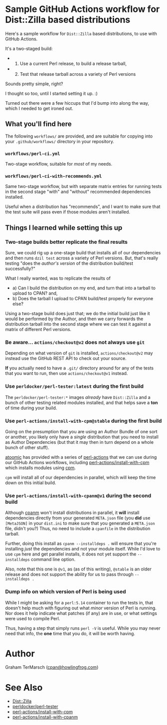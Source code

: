 # Sample GitHub Actions workflow for Dist::Zilla based distributions

Here's a sample workflow for `Dist::Zilla` based distributions, to use with
GitHub Actions.

It's a two-staged build:

- 1. Use a current Perl release, to build a release tarball,
- 2. Test that release tarball across a variety of Perl versions

Sounds pretty simple, right?

I thought so too, until I started setting it up.  :)

Turned out there were a few hiccups that I'd bump into along the way, which I
needed to get ironed out.

## What you'll find here

The following `workflows/` are provided, and are suitable for copying into
your `.github/workflows/` directory in your repository.

### `workflows/perl-ci.yml`

Two-stage workflow, suitable for _most_ of my needs.

### `workflows/perl-ci-with-recommends.yml`

Same two-stage workflow, but with separate matrix entries for running tests in
the second stage "with" and "without" recommended dependencies installed.

Useful when a distribution has "recommends", and I want to make sure that the
test suite will pass even if those modules aren't installed.

## Things I learned while setting this up

### Two-stage builds better replicate the final results

Sure, we could rig up a one-stage build that installs all of our dependencies
and then runs `dzil test` across a variety of Perl versions.  But, that's
really testing "does the _author's version_ of the distribution build/test
successfully?"

What I really wanted, was to replicate the results of

- a) Can I build the distribution on my end, and turn that into a tarball to upload to CPAN? and,
- b) Does the tarball I upload to CPAN build/test properly for everyone else?

Using a two-stage build does just that; we do the initial build just like it
would be performed by the Author, and then we carry forwards the distribution
tarball into the second stage where we can test it against a matrix of different
Perl versions.

### Be aware... `actions/checkout@v2` does not always use `git`

Depending on what version of `git` is installed, `actions/checkout@v2` may
instead use the GitHub REST API to check out your source.

**If** you actually need to have a `.git/` directory around for any of the
tests that you want to run, then use `actions/checkout@v1` instead.

### Use `perldocker/perl-tester:latest` during the first build

The `perldocker/perl-tester:*` images _already_ have `Dist::Zilla` and a
bunch of other testing related modules installed, and that helps save a **ton**
of time during your build.

### Use `perl-actions/install-with-cpm@stable` during the first build

Going on the presumption that you are using an Author Bundle of one sort or
another, you likely only have a _single_ distribution that you need to install
as Author Dependencies (but that it may then in turn depend on a whole bunch of
other stuff).

[atoomic](https://github.com/atoomic) has provided with a series of
[perl-actions](https://github.com/perl-actions) that we can use during our
GitHub Actions workflows, including
[perl-actions/install-with-cpm](https://github.com/perl-actions/install-with-cpm)
which installs modules using [cpm](https://metacpan.org/release/App-cpm).

`cpm` will install all of our dependencies in parallel, which will keep the
time down on this initial build.

### Use `perl-actions/install-with-cpanm@v1` during the second build

Although [cpanm](https://metacpan.org/release/App-cpanminus) won't install
distributions in parallel, it **will** install dependencies directly from your
generated `META.json` file (you **did** use `[MetaJSON]` in your `dist.ini` to
make sure that you generated a `META.json` file, didn't you?)  Thus, no need to
include a `cpanfile` in the distribution tarball.

Further, doing this install as `cpanm --installdeps .` will ensure that you're
installing _just_ the dependencies and not your module itself.  While I'd love
to use `cpm` here and get parallel installs, it does not yet support the
`--installdeps` command line option.

Also, note that this one is `@v1`, as (as of this writing), `@stable` is an
older release and does not support the ability for us to pass through
`--installdeps .`

### Dump info on which version of Perl is being used

While I might be asking for a `perl:5.14` container to run the tests in, that
doesn't help much with figuring out what _minor_ version of Perl is running.
Nor does it help indicate what patches (if any) are in use, or what settings
were used to compile Perl.

Thus, having a step that simply runs `perl -V` is useful.  While you may
never need that info, the **one** time that you do, it will be worth having.

# Author

Graham TerMarsch (cpan@howlingfrog.com)

# See Also

- [Dist::Zilla](https://metacpan.org/pod/Dist%3A%3AZilla)
- [perldocker/perl-tester](https://github.com/Perl/docker-perl-tester)
- [perl-actions/install-with-cpm](https://github.com/perl-actions/install-with-cpm)
- [perl-actions/install-with-cpanm](https://github.com/perl-actions/install-with-cpanm)
